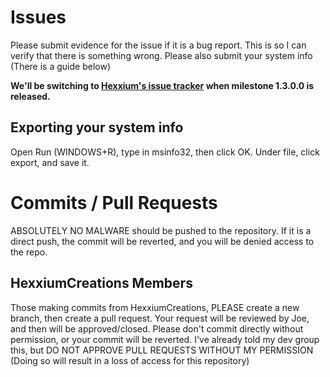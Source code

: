 # Issues

Please submit evidence for the issue if it is a bug report. This is so I can verify that there is something wrong. Please also submit your system info (There is a guide below)

**We'll be switching to [Hexxium's issue tracker](http://support.hexxiumcreations.com) when milestone 1.3.0.0 is released.**

## Exporting your system info

Open Run (WINDOWS+R), type in msinfo32, then click OK. Under file, click export, and save it.

# Commits / Pull Requests

ABSOLUTELY NO MALWARE should be pushed to the repository. If it is a direct push, the commit will be reverted, and you will be denied access to the repo.

## HexxiumCreations Members

Those making commits from HexxiumCreations, PLEASE create a new branch, then create a pull request. Your request will be reviewed by Joe, and then will be approved/closed. Please don't commit directly without permission, or your commit will be reverted. I've already told my dev group this, but DO NOT APPROVE PULL REQUESTS WITHOUT MY PERMISSION (Doing so will result in a loss of access for this repository)
